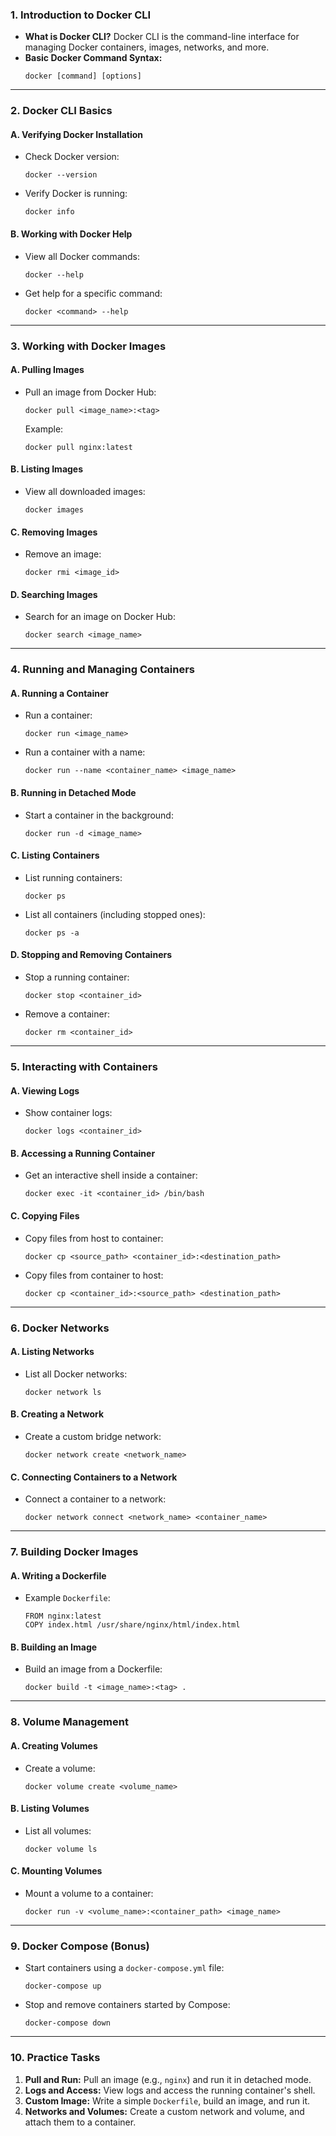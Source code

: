 ### **1. Introduction to Docker CLI**

- **What is Docker CLI?**
  Docker CLI is the command-line interface for managing Docker containers, images, networks, and more.
- **Basic Docker Command Syntax:**
  ```
  docker [command] [options]
  ```

---

### **2. Docker CLI Basics**

#### **A. Verifying Docker Installation**

- Check Docker version:
  ```
  docker --version
  ```
- Verify Docker is running:
  ```
  docker info
  ```

#### **B. Working with Docker Help**

- View all Docker commands:
  ```
  docker --help
  ```
- Get help for a specific command:
  ```
  docker <command> --help
  ```

---

### **3. Working with Docker Images**

#### **A. Pulling Images**

- Pull an image from Docker Hub:
  ```
  docker pull <image_name>:<tag>
  ```
  Example:
  ```
  docker pull nginx:latest
  ```

#### **B. Listing Images**

- View all downloaded images:
  ```
  docker images
  ```

#### **C. Removing Images**

- Remove an image:
  ```
  docker rmi <image_id>
  ```

#### **D. Searching Images**

- Search for an image on Docker Hub:
  ```
  docker search <image_name>
  ```

---

### **4. Running and Managing Containers**

#### **A. Running a Container**

- Run a container:
  ```
  docker run <image_name>
  ```
- Run a container with a name:
  ```
  docker run --name <container_name> <image_name>
  ```

#### **B. Running in Detached Mode**

- Start a container in the background:
  ```
  docker run -d <image_name>
  ```

#### **C. Listing Containers**

- List running containers:
  ```
  docker ps
  ```
- List all containers (including stopped ones):
  ```
  docker ps -a
  ```

#### **D. Stopping and Removing Containers**

- Stop a running container:
  ```
  docker stop <container_id>
  ```
- Remove a container:
  ```
  docker rm <container_id>
  ```

---

### **5. Interacting with Containers**

#### **A. Viewing Logs**

- Show container logs:
  ```
  docker logs <container_id>
  ```

#### **B. Accessing a Running Container**

- Get an interactive shell inside a container:
  ```
  docker exec -it <container_id> /bin/bash
  ```

#### **C. Copying Files**

- Copy files from host to container:

  ```
  docker cp <source_path> <container_id>:<destination_path>
  ```

- Copy files from container to host:
  ```
  docker cp <container_id>:<source_path> <destination_path>
  ```

---

### **6. Docker Networks**

#### **A. Listing Networks**

- List all Docker networks:
  ```
  docker network ls
  ```

#### **B. Creating a Network**

- Create a custom bridge network:
  ```
  docker network create <network_name>
  ```

#### **C. Connecting Containers to a Network**

- Connect a container to a network:
  ```
  docker network connect <network_name> <container_name>
  ```

---

### **7. Building Docker Images**

#### **A. Writing a Dockerfile**

- Example `Dockerfile`:
  ```
  FROM nginx:latest
  COPY index.html /usr/share/nginx/html/index.html
  ```

#### **B. Building an Image**

- Build an image from a Dockerfile:
  ```
  docker build -t <image_name>:<tag> .
  ```

---

### **8. Volume Management**

#### **A. Creating Volumes**

- Create a volume:
  ```
  docker volume create <volume_name>
  ```

#### **B. Listing Volumes**

- List all volumes:
  ```
  docker volume ls
  ```

#### **C. Mounting Volumes**

- Mount a volume to a container:
  ```
  docker run -v <volume_name>:<container_path> <image_name>
  ```

---

### **9. Docker Compose (Bonus)**

- Start containers using a `docker-compose.yml` file:
  ```
  docker-compose up
  ```
- Stop and remove containers started by Compose:
  ```
  docker-compose down
  ```

---

### **10. Practice Tasks**

1. **Pull and Run:** Pull an image (e.g., `nginx`) and run it in detached mode.
2. **Logs and Access:** View logs and access the running container's shell.
3. **Custom Image:** Write a simple `Dockerfile`, build an image, and run it.
4. **Networks and Volumes:** Create a custom network and volume, and attach them to a container.
